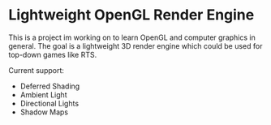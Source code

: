 # Lightweight OpenGL Render Engine

This is a project im working on to learn OpenGL and computer graphics in general. The goal is a lightweight 3D render engine which could be used for top-down games like RTS.

Current support:
* Deferred Shading
* Ambient Light
* Directional Lights
* Shadow Maps